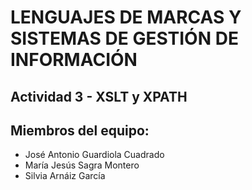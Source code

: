 # LENGUAJES DE MARCAS Y SISTEMAS DE GESTIÓN DE INFORMACIÓN
## Actividad 3 - XSLT y XPATH

## Miembros del equipo:
- José Antonio Guardiola Cuadrado
- María Jesús Sagra Montero
- Silvia Arnáiz García
